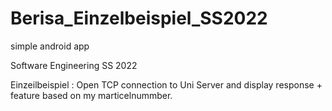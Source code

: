# Berisa_Einzelbeispiel_SS2022
simple android app 


Software Engineering SS 2022

Einzeilbeispiel : Open TCP connection to Uni Server and display response + feature based on my marticelnummber.
